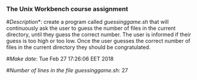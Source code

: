 ### The Unix Workbench course assignment

#*Description**: create a program called *guessinggame.sh* that will continuously ask the user to guess the number of files in the current directory, until they guess the correct number. The user is informed if their guess is too high or too low. Once the user guesses the correct number of files in the current directory they should be congratulated.

#*Make date*: 
Tue Feb 27 17:26:06 EET 2018

#*Number of lines in the file guessinggame.sh:*
27
